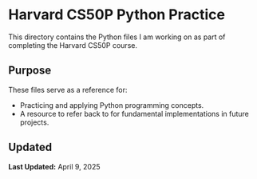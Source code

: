 # Harvard CS50P Python Practice

This directory contains the Python files I am working on as part of completing the Harvard CS50P course.

## Purpose
These files serve as a reference for:
- Practicing and applying Python programming concepts.
- A resource to refer back to for fundamental implementations in future projects.

## Updated
**Last Updated:** April 9, 2025
